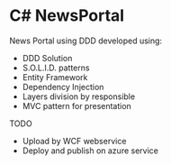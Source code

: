 # C# NewsPortal
News Portal using DDD
developed using:
* DDD Solution
* S.O.L.I.D. patterns
* Entity Framework
* Dependency Injection
* Layers division by responsible
* MVC pattern for presentation

TODO
* Upload by WCF webservice
* Deploy and publish on azure service
